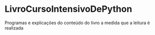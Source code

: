 # LivroCursoIntensivoDePython
Programas e explicações do conteúdo do livro a medida que a leitura é realizada
